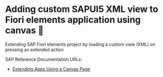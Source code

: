# Adding custom SAPUI5 XML view to Fiori elements application using canvas 🚀
Extending SAP Fiori elements project by loading a custom view (XML) on pressing an extended action

SAP Reference Documentation URLs:

- [Extending Apps Using a Canvas Page](https://ui5.sap.com/#/topic/82c4b57424804ae2bc7f937c9b403525)
